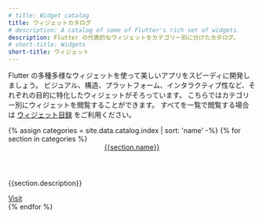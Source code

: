 ```yaml
---
# title: Widget catalog
title: ウィジェットカタログ
# description: A catalog of some of Flutter's rich set of widgets.
description: Flutter の代表的なウィジェットをカテゴリー別に分けたカタログ。
# short-title: Widgets
short-title: ウィジェット
---
```


<!-- Create beautiful apps faster with Flutter's collection of visual, structural,
platform, and interactive widgets. In addition to browsing widgets by category,
you can also see all the widgets in the [widget index][]. -->
Flutter の多種多様なウィジェットを使って美しいアプリをスピーディに開発しましょう。
ビジュアル、構造、プラットフォーム、インタラクティブ性など、それぞれの目的に特化したウィジェットがそろっています。
こちらではカテゴリー別にウィジェットを閲覧することができます。
すべてを一覧で閲覧する場合は [ウィジェット目録][] をご利用ください。

<div class="card-deck card-deck--responsive">
{% assign categories = site.data.catalog.index | sort: 'name' -%}
{% for section in categories %}
    <div class="card">
        <div class="card-body">
            <a href="{{page.url}}{{section.id}}"><header class="card-title">{{section.name}}</header></a>
            <p class="card-text">{{section.description}}</p>
        </div>
        <div class="card-footer card-footer--transparent">
            <a href="{{page.url}}{{section.id}}">Visit</a>
        </div>
    </div>
{% endfor %}
</div>


[ウィジェット目録]: {{site.url}}/reference/widgets
